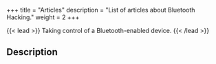 +++
title = "Articles"
description = "List of articles about Bluetooth Hacking."
weight = 2
+++

{{< lead >}}
Taking control of a Bluetooth-enabled device.
{{< /lead >}}

## Description